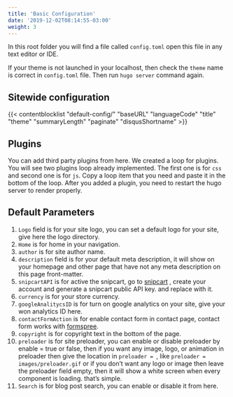 ```yaml
---
title: 'Basic Configuration'
date: '2019-12-02T08:14:55-03:00'
weight: 3
---
```


In this root folder you will find a file called `config.toml` open this file in any text editor or IDE.

If your theme is not launched in your localhost, then check the `theme` name is correct in `config.toml` file. Then run `hugo server` command again.

## Sitewide configuration

{{< contentblocklist "default-config/" "baseURL" "languageCode" "title" "theme" "summaryLength" "paginate" "disqusShortname" >}}

## Plugins

You can add third party plugins from here. We created a loop for plugins. You will see two plugins loop already implemented. The first one is for `css` and second one is for `js`. Copy a loop item that you need and paste it in the bottom of the loop. After you added a plugin, you need to restart the hugo server to render properly.

## Default Parameters

1. `Logo` field is for your site logo, you can set a default logo for your site, give here the logo directory.
1. `Home` is for home in your navigation.
1. `author` is for site author name.
1. `description` field is for your default meta description, it will show on your homepage and other page that have not any meta description on this page front-matter.
1. `snipcartAPI` is for active the snipcart, go to [snipcart](https://snipcart.com/) , create your account and generate a snipcart public API key. and replace with it.
1. `currency` is for your store currency.
1. `googleAnalitycsID` is for turn on google analytics on your site, give your won analytics ID here.
1. `contactFormAction` is for enable contact form in contact page, contact form works with [formspree](https://formspree.io/).
1. `copyright` is for copyright text in the bottom of the page.
1. `preloader` is for site preloader, you can enable or disable preloader by enable = true or false, then if you want any image, logo, or animation in preloader then give the location in `preloader = `, like `preloader = images/preloader.gif` or if you don’t want any logo or image then leave the preloader field empty, then it will show a white screen when every component is loading. that’s simple.
1. `Search` is for blog post search, you can enable or disable it from here.
